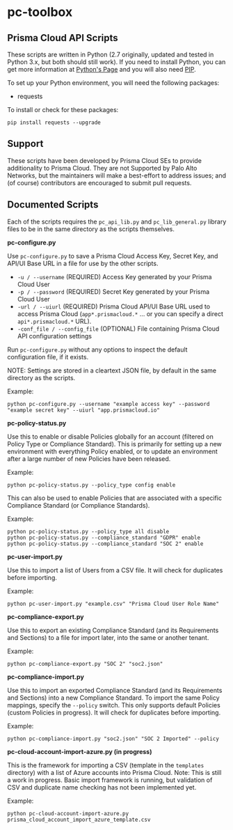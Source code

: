 # pc-toolbox

## Prisma Cloud API Scripts

These scripts are written in Python (2.7 originally, updated and tested in Python 3.x, but both should still work).
If you need to install Python, you can get more information at [Python's Page](https://www.python.org/) and you will also need [PIP](https://pypi.python.org/pypi/pip). 

To set up your Python environment, you will need the following packages:

- requests

To install or check for these packages:

```
pip install requests --upgrade
```

## Support

These scripts have been developed by Prisma Cloud SEs to provide additionality to Prisma Cloud.
They are not Supported by Palo Alto Networks, but the maintainers will make a best-effort to address issues; and (of course) contributors are encouraged to submit pull requests.

## Documented Scripts

Each of the scripts requires the `pc_api_lib.py` and `pc_lib_general.py` library files to be in the same directory as the scripts themselves.

**pc-configure.py**

Use `pc-configure.py` to save a Prisma Cloud Access Key, Secret Key, and API/UI Base URL in a file for use by the other scripts.

- `-u / --username` (REQUIRED) Access Key generated by your Prisma Cloud User
- `-p / --password` (REQUIRED) Secret Key generated by your Prisma Cloud User
- `-url / --uiurl` (REQUIRED) Prisma Cloud API/UI Base URL used to access Prisma Cloud (`app*.prismacloud.*` ... or you can specify a direct `api*.prismacloud.*` URL). 
- `-conf_file / --config_file` (OPTIONAL) File containing Prisma Cloud API configuration settings

Run `pc-configure.py` without any options to inspect the default configuration file, if it exists.

NOTE: Settings are stored in a cleartext JSON file, by default in the same directory as the scripts.

Example:

```
python pc-configure.py --username "example access key" --password "example secret key" --uiurl "app.prismacloud.io"
```

**pc-policy-status.py**

Use this to enable or disable Policies globally for an account (filtered on Policy Type or Compliance Standard).
This is primarily for setting up a new environment with everything Policy enabled, or to update an environment after a large number of new Policies have been released.

Example:

```
python pc-policy-status.py --policy_type config enable
```

This can also be used to enable Policies that are associated with a specific Compliance Standard (or Compliance Standards).

Example:

```
python pc-policy-status.py --policy_type all disable
python pc-policy-status.py --compliance_standard "GDPR" enable
python pc-policy-status.py --compliance_standard "SOC 2" enable
```

**pc-user-import.py**

Use this to import a list of Users from a CSV file.
It will check for duplicates before importing.

Example:

```
python pc-user-import.py "example.csv" "Prisma Cloud User Role Name"
```

**pc-compliance-export.py**

Use this to export an existing Compliance Standard (and its Requirements and Sections) to a file for import later, into the same or another tenant.

Example:

```
python pc-compliance-export.py "SOC 2" "soc2.json"
```

**pc-compliance-import.py**

Use this to import an exported Compliance Standard (and its Requirements and Sections) into a new Compliance Standard.
To import the same Policy mappings, specify the `--policy` switch. 
This only supports default Policies (custom Policies in progress).
It will check for duplicates before importing.

Example:

```
python pc-compliance-import.py "soc2.json" "SOC 2 Imported" --policy
```

**pc-cloud-account-import-azure.py (in progress)**

This is the framework for importing a CSV (template in the `templates` directory) with a list of Azure accounts into Prisma Cloud.
Note: This is still a work in progress. Basic import framework is running, but validation of CSV and duplicate name checking has not been implemented yet.

Example:

```
python pc-cloud-account-import-azure.py prisma_cloud_account_import_azure_template.csv
```
